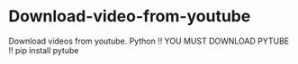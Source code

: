 # Download-video-from-youtube
Download videos from youtube. Python
!! YOU MUST DOWNLOAD PYTUBE !!
pip install pytube
